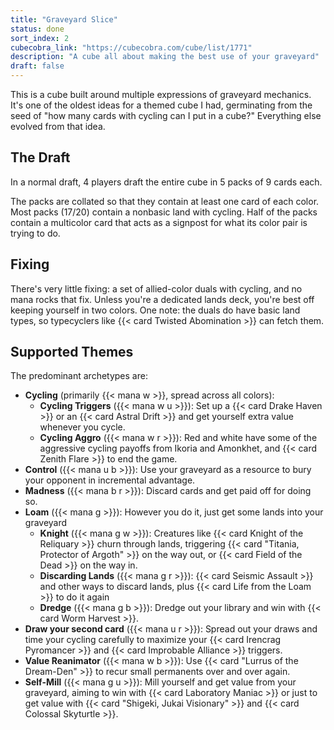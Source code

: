```yaml
---
title: "Graveyard Slice"
status: done
sort_index: 2
cubecobra_link: "https://cubecobra.com/cube/list/1771"
description: "A cube all about making the best use of your graveyard"
draft: false
---
```


This is a cube built around multiple expressions of graveyard mechanics. It's one of the oldest ideas for a themed cube I had, germinating from the seed of "how many cards with cycling can I put in a cube?" Everything else evolved from that idea.


## The Draft

In a normal draft, 4 players draft the entire cube in 5 packs of 9 cards each.

The packs are collated so that they contain at least one card of each color. Most packs (17/20) contain a nonbasic land with cycling. Half of the packs contain a multicolor card that acts as a signpost for what its color pair is trying to do.


## Fixing

There's very little fixing: a set of allied-color duals with cycling, and no mana rocks that fix. Unless you're a dedicated lands deck, you're best off keeping yourself in two colors. One note: the duals do have basic land types, so typecyclers like {{< card Twisted Abomination >}} can fetch them.


## Supported Themes

The predominant archetypes are:

  * **Cycling** (primarily {{< mana w >}}, spread across all colors):
      * **Cycling Triggers** ({{< mana w u >}}): Set up a {{< card Drake Haven >}} or an {{< card Astral Drift >}} and get yourself extra value whenever you cycle.
      * **Cycling Aggro** ({{< mana w r >}}): Red and white have some of the aggressive cycling payoffs from Ikoria and Amonkhet, and {{< card Zenith Flare >}} to end the game.
  * **Control** ({{< mana u b >}}): Use your graveyard as a resource to bury your opponent in incremental advantage.
  * **Madness** ({{< mana b r >}}): Discard cards and get paid off for doing so.
  * **Loam** ({{< mana g >}}): However you do it, just get some lands into your graveyard
      * **Knight** ({{< mana g w >}}): Creatures like {{< card Knight of the Reliquary >}} churn through lands, triggering {{< card "Titania, Protector of Argoth" >}} on the way out, or {{< card Field of the Dead >}} on the way in.
      * **Discarding Lands** ({{< mana g r >}}): {{< card Seismic Assault >}} and other ways to discard lands, plus {{< card Life from the Loam >}} to do it again
      * **Dredge** ({{< mana g b >}}): Dredge out your library and win with {{< card Worm Harvest >}}.
  * **Draw your second card** ({{< mana u r >}}): Spread out your draws and time your cycling carefully to maximize your {{< card Irencrag Pyromancer >}} and {{< card Improbable Alliance >}} triggers.
  * **Value Reanimator** ({{< mana w b >}}): Use {{< card "Lurrus of the Dream-Den" >}} to recur small permanents over and over again.
  * **Self-Mill** ({{< mana g u >}}): Mill yourself and get value from your graveyard, aiming to win with {{< card Laboratory Maniac >}} or just to get value with {{< card "Shigeki, Jukai Visionary" >}} and {{< card Colossal Skyturtle >}}.
